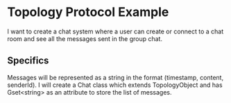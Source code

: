# Topology Protocol Example

I want to create a chat system where a user can create or connect to a chat room and see all the messages sent in the group chat.

## Specifics

Messages will be represented as a string in the format (timestamp, content, senderId). I will create a Chat class which extends TopologyObject and has Gset\<string> as an attribute to store the list of messages.
